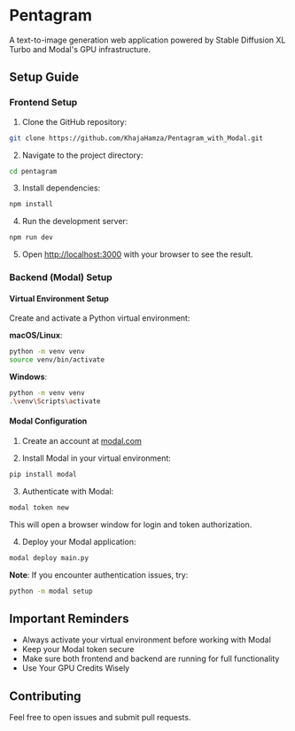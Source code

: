 # Pentagram

A text-to-image generation web application powered by Stable Diffusion XL Turbo and Modal's GPU infrastructure.

## Setup Guide

### Frontend Setup

1. Clone the GitHub repository:
```bash
git clone https://github.com/KhajaHamza/Pentagram_with_Modal.git
```

2. Navigate to the project directory:
```bash
cd pentagram
```

3. Install dependencies:
```bash
npm install
```

4. Run the development server:
```bash
npm run dev
```

5. Open [http://localhost:3000](http://localhost:3000) with your browser to see the result.

### Backend (Modal) Setup

#### Virtual Environment Setup
Create and activate a Python virtual environment:

**macOS/Linux**:
```bash
python -m venv venv
source venv/bin/activate
```

**Windows**:
```bash
python -m venv venv
.\venv\Scripts\activate
```

#### Modal Configuration

1. Create an account at [modal.com](https://modal.com)

2. Install Modal in your virtual environment:
```bash
pip install modal
```

3. Authenticate with Modal:
```bash
modal token new
```
This will open a browser window for login and token authorization.

4. Deploy your Modal application:
```bash
modal deploy main.py
```

**Note**: If you encounter authentication issues, try:
```bash
python -m modal setup
```

## Important Reminders
- Always activate your virtual environment before working with Modal
- Keep your Modal token secure
- Make sure both frontend and backend are running for full functionality
- Use Your GPU Credits Wisely

## Contributing
Feel free to open issues and submit pull requests.


